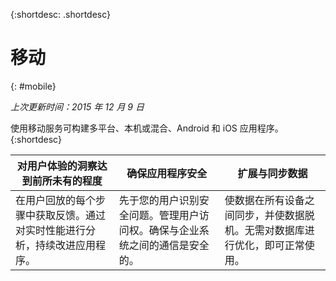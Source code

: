 {:shortdesc: .shortdesc} 

# 移动
{: #mobile}

*上次更新时间：2015 年 12 月 9 日*

使用移动服务可构建多平台、本机或混合、Android 和 iOS 应用程序。{:shortdesc}


对用户体验的洞察达到前所未有的程度 | 确保应用程序安全 | 扩展与同步数据
---- | ---- | ----
在用户回放的每个步骤中获取反馈。通过对实时性能进行分析，持续改进应用程序。 | 先于您的用户识别安全问题。管理用户访问权。确保与企业系统之间的通信是安全的。 | 使数据在所有设备之间同步，并使数据脱机。无需对数据库进行优化，即可正常使用。
